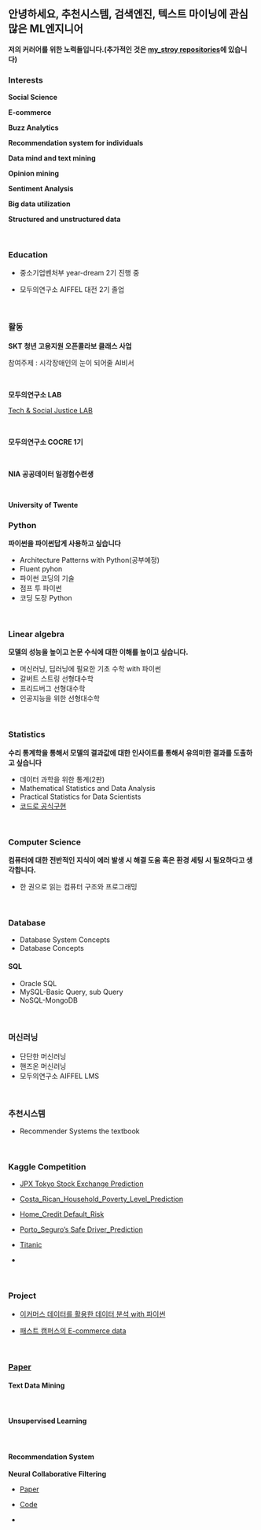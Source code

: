 ## 안녕하세요, 추천시스템, 검색엔진, 텍스트 마이닝에 관심 많은 ML엔지니어 

**저의 커러어를 위한 노력들입니다.(추가적인 것은 [my_stroy repositories](https://github.com/qsdcfd/my_story)에 있습니다)**


### Interests

**Social Science**

**E-commerce**

**Buzz Analytics**

**Recommendation system for individuals**

**Data mind and text mining**

**Opinion mining**

**Sentiment Analysis**

**Big data utilization**

**Structured and unstructured data**

<br>

### Education

- 중소기업벤처부 year-dream 2기 진행 중

- 모두의연구소 AIFFEL 대전 2기 졸업

<br>

### 활동

**SKT 청년 고용지원 오픈콜라보 클래스 사업**

참여주제 : 시각장애인의 눈이 되어줄 AI비서

<br>

**모두의연구소 LAB**

[Tech & Social Justice LAB](https://modulabs-hub.oopy.io/c874757d-4a5b-431e-808b-324d2e0e786a)

<br>

**모두의연구소 COCRE 1기**

<br>

**NIA 공공데이터 일경험수련생**

<br>

**University of Twente**

### Python

**파이썬을 파이썬답게 사용하고 싶습니다**

- Architecture Patterns with Python(공부예정)
- Fluent pyhon
- 파이썬 코딩의 기술
- 점프 투 파이썬 
- 코딩 도장 Python


<br>

### Linear algebra

**모델의 성능을 높이고 논문 수식에 대한 이해를 높이고 싶습니다.**

- 머신러닝, 딥러닝에 필요한 기초 수학 with 파이썬
- 갈버트 스트링 선형대수학
- 프리드버그 선형대수학
- 인공지능을 위한 선형대수학

<br>

### Statistics

**수리 통계학을 통해서 모델의 결과값에 대한 인사이트를 통해서 유의미한 결과를 도출하고 싶습니다**

- 데이터 과학을 위한 통계(2판)
- Mathematical Statistics and Data Analysis
- Practical Statistics for Data Scientists
- [코드로 공식구현](https://github.com/qsdcfd/Year-dream/tree/TIL/Theory/Math)
 
<br>

### Computer Science

**컴퓨터에 대한 전반적인 지식이 에러 발생 시 해결 도움 혹은 환경 세팅 시 필요하다고 생각합니다.**

- 한 권으로 읽는 컴퓨터 구조와 프로그래밍

<br>

### Database

- Database System Concepts
- Database Concepts

#### SQL

- Oracle SQL
- MySQL-Basic Query, sub Query
- NoSQL-MongoDB


<br>

### 머신러닝
- 단단한 머신러닝
- 핸즈온 머신러닝                           
- 모두의연구소 AIFFEL LMS

<br>

### 추천시스템

- Recommender Systems the textbook

<br>

### Kaggle Competition

- [JPX Tokyo Stock Exchange Prediction](https://www.kaggle.com/c/jpx-tokyo-stock-exchange-prediction)

- [Costa_Rican_Household_Poverty_Level_Prediction](https://github.com/qsdcfd/kaggle/blob/TIL/Multi-class%20classification%20:%20Tabular%20data/Submission.ipynb)
- [Home_Credit Default_Risk](https://github.com/qsdcfd/kaggle/blob/TIL/Home_Credit%20Default_Risk/Intro/Home_Credit_Default_Risk_final.ipynb)

- [Porto_Seguro’s Safe Driver_Prediction](https://github.com/qsdcfd/kaggle/blob/TIL/Porto_Seguro%E2%80%99s%20Safe%20Driver_Prediction/Porto_Seguro_Exploratory_Analysis_and_Prediction.ipynb)

- [Titanic](https://github.com/qsdcfd/kaggle/blob/TIL/Titanic/EDA_TO_prediction_part_1_%EB%A7%88%EB%AC%B4%EB%A6%AC.ipynb)
- 
<br>

### Project

- [이커머스 데이터를 활용한 데이터 분석 with 파이썬](https://github.com/qsdcfd/Year-dream/tree/TIL/Data_Analyst)

- [패스트 캠퍼스의 E-commerce data](https://github.com/qsdcfd/Data_Hackthon)

<br>

### [Paper](https://www.notion.so/c3b3474d18ef4304b23ea360367a5137?v=5d763ad5773f44eb950f49de7d7671bd)



#### Text Data Mining

<br>


#### Unsupervised Learning



<br>

#### Recommendation System

**Neural Collaborative Filtering**

- [Paper](https://paperswithcode.com/paper/neural-collaborative-filtering)

- [Code](https://github.com/microsoft/recommenders)
- 


